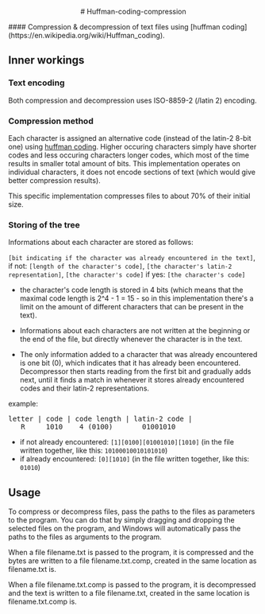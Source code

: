 <p align="center"> # Huffman-coding-compression </p>
#### Compression & decompression of text files using [huffman coding](https://en.wikipedia.org/wiki/Huffman_coding).

## Inner workings
### Text encoding
Both compression and decompression uses ISO-8859-2 (/latin 2) encoding.

### Compression method
Each character is assigned an alternative code (instead of the latin-2 8-bit one) using [huffman coding](https://en.wikipedia.org/wiki/Huffman_coding). Higher occuring characters simply have shorter codes and less occuring characters longer codes, which most of the time results in smaller total amount of bits. This implementation operates on individual characters, it does not encode sections of text (which would give better compression results).

This specific implementation compresses files to about 70% of their initial size.
### Storing of the tree
Informations about each character are stored as follows:

`[bit indicating if the character was already encountered in the text]`,
if not: `[length of the character's code]`, `[the character's latin-2 representation]`, `[the character's code]`
if yes: `[the character's code]`

- the character's code length is stored in 4 bits (which means that the maximal code length is 2^4 - 1 = 15 - so in this implementation there's a limit on the amount of different characters that can be present in the text).

- Informations about each characters are not written at the beginning or the end of the file, but directly whenever the character is in the text.

- The only information added to a character that was already encountered is one bit (0), which indicates that it has already been encountered. Decompressor then starts reading from the first bit and gradually adds next, until it finds a match in whenever it stores already encountered codes and their latin-2 representations.

example:
<pre>
letter | code | code length | latin-2 code |
   R     1010    4 (0100)       01001010
</pre>

- if not already encountered:
`[1][0100][01001010][1010]` (in the file written together, like this: `10100010010101010`)
- if already encountered:
`[0][1010]` (in the file written together, like this: `01010`)

## Usage
To compress or decompress files, pass the paths to the files as parameters to the program. You can do that by simply dragging and dropping the selected files on the program, and Windows will automatically pass the paths to the files as arguments to the program.

When a file filename.txt is passed to the program, it is compressed and the bytes are written to a file  filename.txt.comp, created in the same location as filename.txt is. 

When a file filename.txt.comp is passed to the program, it is decompressed and the text is written to a file filename.txt, created in the same location is filename.txt.comp is.

